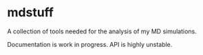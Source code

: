 # mdstuff
A collection of tools needed for the analysis of my MD simulations.

Documentation is work in progress. API is highly unstable.
